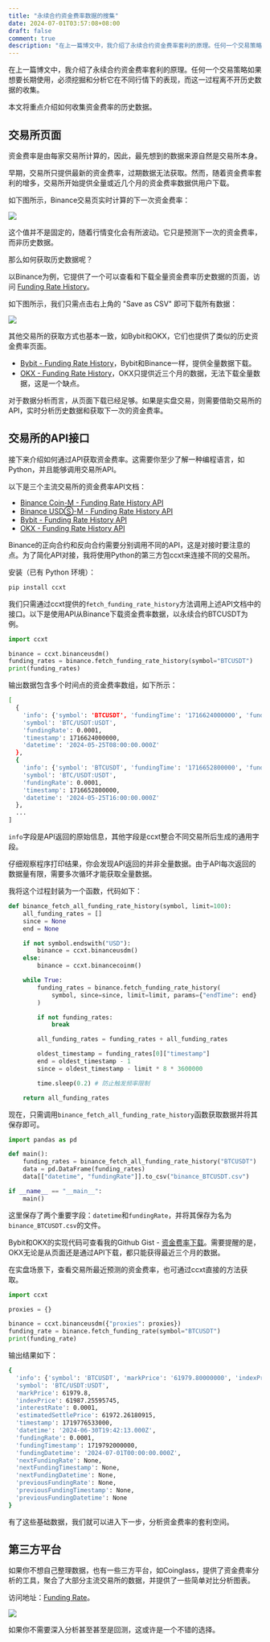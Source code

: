 ```yaml
---
title: "永续合约资金费率数据的搜集"
date: 2024-07-01T03:57:08+08:00
draft: false
comment: true
description: "在上一篇博文中，我介绍了永续合约资金费率套利的原理。任何一个交易策略如果想要长期使用，必须挖掘和分析它在不同行情下的表现，而这一过程离不开获取历史数据。"
---
```



在上一篇博文中，我介绍了永续合约资金费率套利的原理。任何一个交易策略如果想要长期使用，必须挖掘和分析它在不同行情下的表现，而这一过程离不开历史数据的收集。

本文将重点介绍如何收集资金费率的历史数据。

## 交易所页面

资金费率是由每家交易所计算的，因此，最先想到的数据来源自然是交易所本身。

早期，交易所只提供最新的资金费率，过期数据无法获取。然而，随着资金费率套利的增多，交易所开始提供全量或近几个月的资金费率数据供用户下载。

如下图所示，Binance交易页实时计算的下一次资金费率：

![](https://cdn.jsdelivr.net/gh/poloxue/images@2024-06/2024-06-27-collect-the-funding-rate-data-02.png)

这个值并不是固定的，随着行情变化会有所波动。它只是预测下一次的资金费率，而非历史数据。

那么如何获取历史数据呢？

以Binance为例，它提供了一个可以查看和下载全量资金费率历史数据的页面，访问 [Funding Rate History](https://www.binance.com/en/futures/funding-history/perpetual/funding-fee-history)。

如下图所示，我们只需点击右上角的 "Save as CSV" 即可下载所有数据：

![](https://cdn.jsdelivr.net/gh/poloxue/images@2024-06/2024-06-27-collect-the-funding-rate-data-03-v1.png)

其他交易所的获取方式也基本一致，如Bybit和OKX，它们也提供了类似的历史资金费率页面。

- [Bybit - Funding Rate History](https://www.bybit.com/en/announcement-info/fund-rate/)，Bybit和Binance一样，提供全量数据下载。
- [OKX - Funding Rate History](https://www.okx.com/trade-market/funding/swap)，OKX只提供近三个月的数据，无法下载全量数据，这是一个缺点。

对于数据分析而言，从页面下载已经足够。如果是实盘交易，则需要借助交易所的API，实时分析历史数据和获取下一次的资金费率。

## 交易所的API接口

接下来介绍如何通过API获取资金费率。这需要你至少了解一种编程语言，如Python，并且能够调用交易所API。

以下是三个主流交易所的资金费率API文档：

- [Binance Coin-M - Funding Rate History API](https://binance-docs.github.io/apidocs/delivery/en/#get-funding-rate-history-of-perpetual-futures)
- [Binance USDⓈ-M - Funding Rate History API](https://binance-docs.github.io/apidocs/futures/en/#get-funding-rate-history)
- [Bybit - Funding Rate History API](https://bybit-exchange.github.io/docs/v5/market/history-fund-rate)
- [OKX - Funding Rate History API](https://www.okx.com/docs-v5/en/#public-data-rest-api-get-funding-rate-history)

Binance的正向合约和反向合约需要分别调用不同的API，这是对接时要注意的点。为了简化API对接，我将使用Python的第三方包ccxt来连接不同的交易所。

安装（已有 Python 环境）：

```bash
pip install ccxt
```

我们只需通过ccxt提供的`fetch_funding_rate_history`方法调用上述API文档中的接口。以下是使用API从Binance下载资金费率数据，以永续合约BTCUSDT为例。

```python
import ccxt

binance = ccxt.binanceusdm()
funding_rates = binance.fetch_funding_rate_history(symbol="BTCUSDT")
print(funding_rates)
```

输出数据包含多个时间点的资金费率数组，如下所示：

```bash
[
  {
    'info': {'symbol': 'BTCUSDT', 'fundingTime': '1716624000000', 'fundingRate': '0.00010000', 'markPrice': '68775.00000000'}, 
    'symbol': 'BTC/USDT:USDT',
    'fundingRate': 0.0001, 
    'timestamp': 1716624000000,
    'datetime': '2024-05-25T08:00:00.000Z'
  },
  {
    'info': {'symbol': 'BTCUSDT', 'fundingTime': '1716652800000', 'fundingRate': '0.00010000', 'markPrice': '68945.95530496'},
    'symbol': 'BTC/USDT:USDT',
    'fundingRate': 0.0001,
    'timestamp': 1716652800000,
    'datetime': '2024-05-25T16:00:00.000Z'
  },
  ...
]
```

`info`字段是API返回的原始信息，其他字段是ccxt整合不同交易所后生成的通用字段。

仔细观察程序打印结果，你会发现API返回的并非全量数据。由于API每次返回的数据量有限，需要多次循环才能获取全量数据。

我将这个过程封装为一个函数，代码如下：

```python
def binance_fetch_all_funding_rate_history(symbol, limit=100):
    all_funding_rates = []
    since = None
    end = None

    if not symbol.endswith("USD"):
        binance = ccxt.binanceusdm()
    else:
        binance = ccxt.binancecoinm()

    while True:
        funding_rates = binance.fetch_funding_rate_history(
            symbol, since=since, limit=limit, params={"endTime": end}
        )

        if not funding_rates:
            break

        all_funding_rates = funding_rates + all_funding_rates

        oldest_timestamp = funding_rates[0]["timestamp"]
        end = oldest_timestamp - 1
        since = oldest_timestamp - limit * 8 * 3600000

        time.sleep(0.2) # 防止触发频率限制

    return all_funding_rates
```

现在，只需调用`binance_fetch_all_funding_rate_history`函数获取数据并将其保存即可。

```python
import pandas as pd

def main():
    funding_rates = binance_fetch_all_funding_rate_history("BTCUSDT")
    data = pd.DataFrame(funding_rates)
    data[["datetime", "fundingRate"]].to_csv("binance_BTCUSDT.csv")

if __name__ == "__main__":
    main()
```

这里保存了两个重要字段：`datetime`和`fundingRate`，并将其保存为名为`binance_BTCUSDT.csv`的文件。

Bybit和OKX的实现代码可查看我的Github Gist - [资金费率下载](https://gist.github.com/poloxue/e8403ac7cf6e70d5d7ab42b0bdce4af4)。需要提醒的是，OKX无论是从页面还是通过API下载，都只能获得最近三个月的数据。

在实盘场景下，查看交易所最近预测的资金费率，也可通过ccxt直接的方法获取。

```python
import ccxt

proxies = {}

binance = ccxt.binanceusdm({"proxies": proxies})
funding_rate = binance.fetch_funding_rate(symbol="BTCUSDT")
print(funding_rate)
```

输出结果如下：

```bash
{
  'info': {'symbol': 'BTCUSDT', 'markPrice': '61979.80000000', 'indexPrice': '61987.25595745', 'estimatedSettlePrice': '61972.26180915', 'lastFundingRate': '0.00010000', 'interestRate': '0.00010000', 'nextFundingTime': '1719792000000', 'time': '1719776533000'},
  'symbol': 'BTC/USDT:USDT',
  'markPrice': 61979.8,
  'indexPrice': 61987.25595745,
  'interestRate': 0.0001,
  'estimatedSettlePrice': 61972.26180915,
  'timestamp': 1719776533000,
  'datetime': '2024-06-30T19:42:13.000Z',
  'fundingRate': 0.0001,
  'fundingTimestamp': 1719792000000,
  'fundingDatetime': '2024-07-01T00:00:00.000Z',
  'nextFundingRate': None,
  'nextFundingTimestamp': None,
  'nextFundingDatetime': None,
  'previousFundingRate': None,
  'previousFundingTimestamp': None,
  'previousFundingDatetime': None
}
```

有了这些基础数据，我们就可以进入下一步，分析资金费率的套利空间。

## 第三方平台

如果你不想自己整理数据，也有一些三方平台，如Coinglass，提供了资金费率分析的工具，聚合了大部分主流交易所的数据，并提供了一些简单对比分析图表。

访问地址：[Funding Rate](https://www.coinglass.com/FundingRate)。

![](https://cdn.jsdelivr.net/gh/poloxue/images@2024-06/2024-06-27-collect-the-funding-rate-data-04.png)

如果你不需要深入分析甚至甚至是回测，这或许是一个不错的选择。
